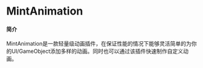 # MintAnimation

#### 简介
MintAnimation是一款轻量级动画插件，在保证性能的情况下能够灵活简单的为你的UI/GameObject添加多样的动画。同时也可以通过该插件快速制作自定义动画。

